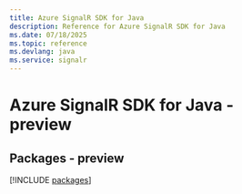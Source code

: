 ```yaml
---
title: Azure SignalR SDK for Java
description: Reference for Azure SignalR SDK for Java
ms.date: 07/18/2025
ms.topic: reference
ms.devlang: java
ms.service: signalr
---
```

# Azure SignalR SDK for Java - preview
## Packages - preview
[!INCLUDE [packages](signalr-index.md)]